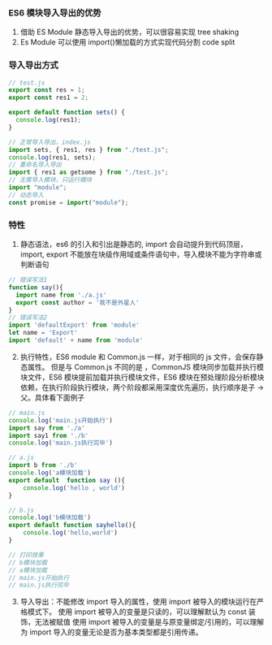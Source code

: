 ### ES6 模块导入导出的优势

1. 借助 ES Module 静态导入导出的优势，可以很容易实现 tree shaking
2. Es Module 可以使用 import()懒加载的方式实现代码分割 code split

### 导入导出方式

```js
// test.js
export const res = 1;
export const res1 = 2;

export default function sets() {
  console.log(res1);
}

// 正常导入导出，index.js
import sets, { res1, res } from "./test.js";
console.log(res1, sets);
// 重命名导入导出
import { res1 as getsome } from "./test.js";
// 无需导入模块，只运行模块
import "module";
// 动态导入
const promise = import("module");
```

### 特性

1. 静态语法，es6 的引入和引出是静态的, import 会自动提升到代码顶层，import, export 不能放在块级作用域或条件语句中，导入模块不能为字符串或判断语句

```js
// 错误写法1
function say(){
  import name from './a.js'
  export const author = '我不是外星人'
}
// 错误写法2
import 'defaultExport' from 'module'
let name = 'Export'
import 'default' + name from 'module'
```

2. 执行特性，ES6 module 和 Common.js 一样，对于相同的 js 文件，会保存静态属性。
   但是与 Common.js 不同的是 ，CommonJS 模块同步加载并执行模块文件，ES6 模块提前加载并执行模块文件，ES6 模块在预处理阶段分析模块依赖，在执行阶段执行模块，两个阶段都采用深度优先遍历，执行顺序是子 -> 父。具体看下面例子

```js
// main.js
console.log('main.js开始执行')
import say from './a'
import say1 from './b'
console.log('main.js执行完毕')

// a.js
import b from './b'
console.log('a模块加载')
export default  function say (){
    console.log('hello , world')
}

// b.js
console.log('b模块加载')
export default function sayhello(){
    console.log('hello,world')
}

// 打印效果
// b模块加载
// a模块加载
// main.js开始执行
// main.js执行完毕

```

3. 导入导出：不能修改 import 导入的属性，使用 import 被导入的模块运行在严格模式下。
   使用 import 被导入的变量是只读的，可以理解默认为 const 装饰，无法被赋值
   使用 import 被导入的变量是与原变量绑定/引用的，可以理解为 import 导入的变量无论是否为基本类型都是引用传递。
